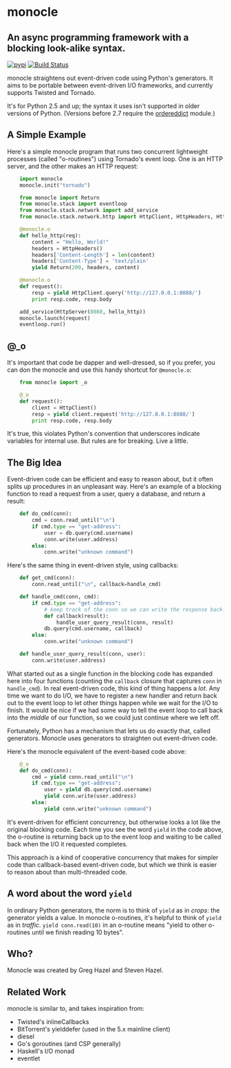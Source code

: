 # monocle
## An async programming framework with a blocking look-alike syntax.

[![pypi](https://img.shields.io/pypi/v/monocle.svg)](https://pypi.python.org/pypi/monocle/)
[![Build Status](https://travis-ci.org/saucelabs/monocle.png?branch=master)](https://travis-ci.org/saucelabs/monocle)

monocle straightens out event-driven code using Python's generators.
It aims to be portable between event-driven I/O frameworks, and
currently supports Twisted and Tornado.

It's for Python 2.5 and up; the syntax it uses isn't supported
in older versions of Python.  (Versions before 2.7 require the
[ordereddict](http://pypi.python.org/pypi/ordereddict/) module.)

## A Simple Example

Here's a simple monocle program that runs two concurrent lightweight
processes (called "o-routines") using Tornado's event loop.  One is an
HTTP server, and the other makes an HTTP request:
```python
    import monocle
    monocle.init("tornado")

    from monocle import Return
    from monocle.stack import eventloop
    from monocle.stack.network import add_service
    from monocle.stack.network.http import HttpClient, HttpHeaders, HttpServer

    @monocle.o
    def hello_http(req):
        content = "Hello, World!"
        headers = HttpHeaders()
        headers['Content-Length'] = len(content)
        headers['Content-Type'] = 'text/plain'
        yield Return(200, headers, content)

    @monocle.o
    def request():
        resp = yield HttpClient.query('http://127.0.0.1:8088/')
        print resp.code, resp.body

    add_service(HttpServer(8088, hello_http))
    monocle.launch(request)
    eventloop.run()
```
## @_o

It's important that code be dapper and well-dressed, so if you prefer,
you can don the monocle and use this handy shortcut for `@monocle.o`:
```python
    from monocle import _o

    @_o
    def request():
        client = HttpClient()
        resp = yield client.request('http://127.0.0.1:8088/')
        print resp.code, resp.body
```
It's true, this violates Python's convention that underscores indicate
variables for internal use.  But rules are for breaking.  Live a
little.

## The Big Idea

Event-driven code can be efficient and easy to reason about, but it
often splits up procedures in an unpleasant way.  Here's an example of
a blocking function to read a request from a user, query a database,
and return a result:
```python
    def do_cmd(conn):
        cmd = conn.read_until("\n")
        if cmd.type == "get-address":
            user = db.query(cmd.username)
            conn.write(user.address)
        else:
            conn.write("unknown command")
```
Here's the same thing in event-driven style, using callbacks:
```python
    def get_cmd(conn):
        conn.read_until("\n", callback=handle_cmd)

    def handle_cmd(conn, cmd):
        if cmd.type == "get-address":
            # keep track of the conn so we can write the response back!
            def callback(result):
                handle_user_query_result(conn, result)
            db.query(cmd.username, callback)
        else:
            conn.write("unknown command")

    def handle_user_query_result(conn, user):
        conn.write(user.address)
```
What started out as a single function in the blocking code has
expanded here into four functions (counting the `callback` closure
that captures `conn` in `handle_cmd`).  In real event-driven code,
this kind of thing happens a *lot*.  Any time we want to do I/O, we
have to register a new handler and return back out to the event loop
to let other things happen while we wait for the I/O to finish.  It
would be nice if we had some way to tell the event loop to call back
into the *middle* of our function, so we could just continue where we
left off.

Fortunately, Python has a mechanism that lets us do exactly that,
called generators.  Monocle uses generators to straighten out
event-driven code.

Here's the monocle equivalent of the event-based code above:
```python
    @_o
    def do_cmd(conn):
        cmd = yield conn.read_until("\n")
        if cmd.type == "get-address":
            user = yield db.query(cmd.username)
            yield conn.write(user.address)
        else:
            yield conn.write("unknown command")
```
It's event-driven for efficient concurrency, but otherwise looks a lot
like the original blocking code.  Each time you see the word `yield`
in the code above, the o-routine is returning back up to the event
loop and waiting to be called back when the I/O it requested
completes.

This approach is a kind of cooperative concurrency that makes for
simpler code than callback-based event-driven code, but which we think
is easier to reason about than multi-threaded code.

## A word about the word `yield`

In ordinary Python generators, the norm is to think of `yield` as in
*crops*: the generator yields a value.  In monocle o-routines, it's
helpful to think of `yield` as in *traffic*.  `yield conn.read(10)` in
an o-routine means "yield to other o-routines until we finish reading
10 bytes".

## Who?

Monocle was created by Greg Hazel and Steven Hazel.

## Related Work
monocle is similar to, and takes inspiration from:

 * Twisted's inlineCallbacks
 * BitTorrent's yielddefer (used in the 5.x mainline client)
 * diesel
 * Go's goroutines (and CSP generally)
 * Haskell's I/O monad
 * eventlet
